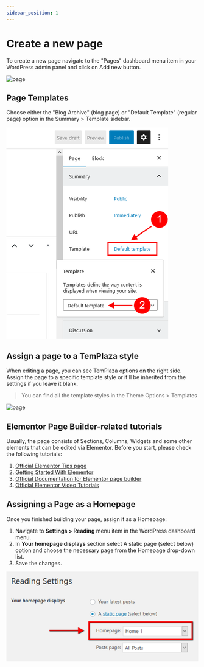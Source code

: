 ```yaml
---
sidebar_position: 1
---
```

# Create a new page

To create a new page navigate to the "Pages" dashboard menu item in your WordPress admin panel and click on Add new button.

![page](./img/create-page.avif)

## Page Templates

Choose either the "Blog Archive" (blog page) or "Default Template" (regular page) option in the Summary > Template sidebar.

![page](./img/page-template.webp)

## Assign a page to a TemPlaza style

When editing a page, you can see TemPlaza options on the right side. Assign the page to a specific template style or it'll be inherited from the settings if you leave it blank. 

> You can find all the template styles in the Theme Options > Templates

![page](./img/page-assign.avif)

## Elementor Page Builder-related tutorials

Usually, the page consists of Sections, Columns, Widgets and some other elements that can be edited via Elementor. Before you start, please check the following tutorials:

1. [Official Elementor Tips page](https://elementor.com/help/tips-tricks-more/)
2. [Getting Started With Elementor](https://elementor.com/help/getting-started/)
3. [Official Documentation for Elementor page builder](https://elementor.com/help/)
4. [Official Elementor Video Tutorials](https://www.youtube.com/c/elementor)

## Assigning a Page as a Homepage

Once you finished building your page, assign it as a Homepage:

1. Navigate to **Settings > Reading** menu item in the WordPress dashboard menu.
2. In **Your homepage displays** section select A static page (select below) option and choose the necessary page from the Homepage drop-down list.
3. Save the changes.

![page](./img/home-static.webp)